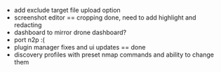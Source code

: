 - add exclude target file upload option
- screenshot editor == cropping done, need to add highlight and redacting
- dashboard to mirror drone dashboard?
- port n2p :(
- plugin manager fixes and ui updates == done
- discovery profiles with preset nmap commands and ability to change them